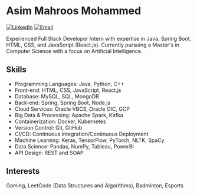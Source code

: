 # Asim Mahroos Mohammed

[![LinkedIn](https://img.shields.io/badge/-LinkedIn-blue?style=flat-square&logo=linkedin)](https://www.linkedin.com/in/asim-mahroos-mohammed-943a18207/)
[![Email](https://img.shields.io/badge/-Email-c14438?style=flat-square&logo=gmail)](mailto:asimcyb@gmail.com)

Experienced Full Stack Developer Intern with expertise in Java, Spring Boot, HTML, CSS, and JavaScript (React.js). Currently pursuing a Master's in Computer Science with a focus on Artificial Intelligence.

## Skills
- Programming Languages: Java, Python, C++
- Front-end: HTML, CSS, JavaScript, React.js
- Database: MySQL, SQL, MongoDB
- Back-end: Spring, Spring Boot, Node.js
- Cloud Services: Oracle VBCS, Oracle OIC, GCP
- Big Data & Processing: Apache Spark, Kafka
- Containerization: Docker, Kubernetes
- Version Control: Git, GitHub
- CI/CD: Continuous Integration/Continuous Deployment
- Machine Learning: Keras, TensorFlow, PyTorch, NLTK, SpaCy
- Data Science: Pandas, NumPy, Tableau, PowerBI
- API Design: REST and SOAP

## Interests
Gaming, LeetCode (Data Structures and Algorithms), Badminton, Esports
